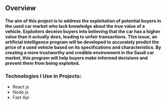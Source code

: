 ## Overview
#### The aim of this project is to address the exploitation of potential buyers in the used car market who lack knowledge about the true value of a vehicle. Exploiters deceive buyers into believing that the car has a higher value than it actually does, leading to unfair transactions. This issue, an artificial intelligence program will be developed to accurately predict the price of a used vehicle based on its specifications and characteristics. By creating a more trustworthy and credible environment in the Saudi car market, this program will help buyers make informed decisions and prevent them from being exploited.

### Technologies I Use in Projects:
* React js
* Node js
* Fast Api
